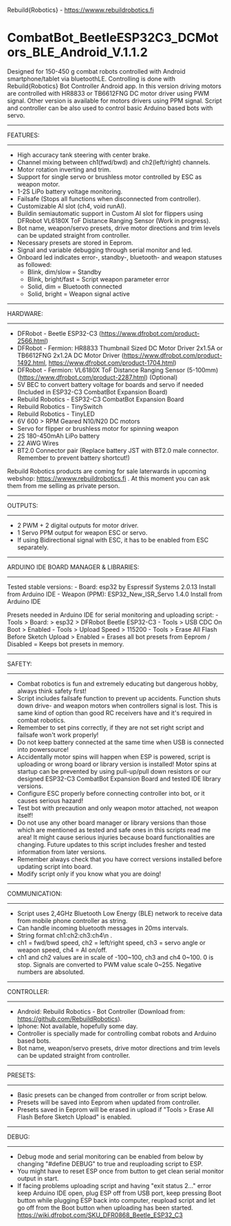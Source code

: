 Rebuild{Robotics} - https://wwww.rebuildrobotics.fi
# CombatBot_BeetleESP32C3_DCMotors_BLE_Android_V.1.1.2

Designed for 150-450 g combat robots controlled with Android smartphone/tablet via bluetoothLE. Controlling is done with Rebuild{Robotics} Bot Controller Android app.
In this version driving motors are controlled with HR8833 or TB6612FNG DC motor driver using PWM signal. Other version is available for motors drivers using PPM signal.
Script and controller can be also used to control basic Arduino based bots with servo.

  *****
  FEATURES:
  *****
  - High accuracy tank steering with center brake.
  - Channel mixing between ch1(fwd/bwd) and ch2(left/right) channels.
  - Motor rotation inverting and trim.
  - Support for single servo or brushless motor controlled by ESC as weapon motor.
  - 1-2S LiPo battery voltage monitoring.
  - Failsafe (Stops all functions when disconnected from controller).
  - Customizable AI slot (ch4, void runAI).
  - Buildin semiautomatic support in Custom AI slot for flippers using DFRobot VL6180X ToF Distance Ranging Sensor (Work in progress).
  - Bot name, weapon/servo presets, drive motor directions and trim levels can be updated straight from controller.
  - Necessary presets are stored in Eeprom.
  - Signal and variable debugging through serial monitor and led.
  - Onboard led indicates error-, standby-, bluetooth- and weapon statuses as followed:
      - Blink, dim/slow     =   Standby
      - Blink, bright/fast  =   Script weapon parameter error
      - Solid, dim          =   Bluetooth connected
      - Solid, bright       =   Weapon signal active

  *****
  HARDWARE:
  *****
  - DFRobot - Beetle ESP32-C3 (https://www.dfrobot.com/product-2566.html)
  - DFRobot - Fermion: HR8833 Thumbnail Sized DC Motor Driver 2x1.5A or TB6612FNG 2x1.2A DC Motor Driver (https://www.dfrobot.com/product-1492.html, https://www.dfrobot.com/product-1704.html)
  - DFRobot - Fermion: VL6180X ToF Distance Ranging Sensor (5-100mm) (https://www.dfrobot.com/product-2287.html) (Optional)
  - 5V BEC to convert battery voltage for boards and servo if needed (Included in ESP32-C3 CombatBot Expansion Board)
  - Rebuild Robotics - ESP32-C3 CombatBot Expansion Board
  - Rebuild Robotics - TinySwitch
  - Rebuild Robotics - TinyLED
  - 6V 600 > RPM Geared N10/N20 DC motors
  - Servo for flipper or brushless motor for spinning weapon
  - 2S 180-450mAh LiPo battery
  - 22 AWG Wires
  - BT2.0 Connector pair (Replace battery JST with BT2.0 male connector. Remember to prevent battery shortcut!)

  Rebuild Robotics products are coming for sale laterwards in upcoming webshop: https://wwww.rebuildrobotics.fi . At this moment you can ask them from me selling as private person.

  *****  
  OUTPUTS:
  *****
  - 2 PWM + 2 digital outputs for motor driver.
  - 1 Servo PPM output for weapon ESC or servo.
  - If using Bidirectional signal with ESC, it has to be enabled from ESC separately.
  
  *****
  ARDUINO IDE BOARD MANAGER & LIBRARIES:
  *****
  Tested stable versions:
    - Board:                  esp32 by Espressif Systems 2.0.13   Install from Arduino IDE
    - Weapon (PPM):           ESP32_New_ISR_Servo 1.4.0           Install from Arduino IDE
   
  Presets needed in Arduino IDE for serial monitoring and uploading script:
    - Tools > Board: > esp32 > DFRobot Beetle ESP32-C3
    - Tools > USB CDC On Boot > Enabled
    - Tools > Upload Speed > 115200
    - Tools > Erase All Flash Before Sketch Upload > Enabled = Erases all bot presets from Eeprom / Disabled = Keeps bot presets in memory.
 
  *****
  SAFETY:
  *****
  - Combat robotics is fun and extremely educating but dangerous hobby, always think safety first!
  - Script includes failsafe function to prevent up accidents. Function shuts down drive- and weapon motors when controllers signal is lost.
    This is same kind of option than good RC receivers have and it's required in combat robotics.
  - Remember to set pins correctly, if they are not set right script and failsafe won't work properly!
  - Do not keep battery connected at the same time when USB is connected into powersource!
  - Accidentally motor spins will happen when ESP is powered, script is uploading or wrong board or library version is installed!
    Motor spins at startup can be prevented by using pull-up/pull down resistors or our designed ESP32-C3 CombatBot Expansion Board and tested IDE library versions.
  - Configure ESC properly before connecting controller into bot, or it causes serious hazard!
  - Test bot with precaution and only weapon motor attached, not weapon itself!
  - Do not use any other board manager or library versions than those which are mentioned as tested and safe ones in this scripts read me area!
    It might cause serious injuries because board functionalities are changing. Future updates to this script includes fresher and tested information from later versions.
  - Remember always check that you have correct versions installed before updating script into board.
  - Modify script only if you know what you are doing!

  *****  
  COMMUNICATION:
  *****
  - Script uses 2,4GHz Bluetooth Low Energy (BLE) network to receive data from mobile phone controller as string.
  - Can handle incoming bluetooth messages in 20ms intervals.
  - String format ch1:ch2:ch3:ch4\n .
  - ch1 = fwd/bwd speed, ch2 = left/right speed, ch3 = servo angle or weapon speed, ch4 = AI on/off.
  - ch1 and ch2 values are in scale of -100~100, ch3 and ch4 0~100. 0 is stop. Signals are converted to PWM value scale 0~255. Negative numbers are absoluted.

  *****
  CONTROLLER:
  *****
  - Android: Rebuild Robotics - Bot Controller (Download from: https://github.com/RebuildRobotics).
  - Iphone: Not available, hopefully some day.
  - Controller is specially made for controlling combat robots and Arduino based bots.
  - Bot name, weapon/servo presets, drive motor directions and trim levels can be updated straight from controller.
    
  *****
  PRESETS:
  *****
  - Basic presets can be changed from controller or from script below.
  - Presets will be saved into Eeprom when updated from controller.
  - Presets saved in Eeprom will be erased in upload if "Tools > Erase All Flash Before Sketch Upload" is enabled.

  *****
  DEBUG:
  *****
  - Debug mode and serial monitoring can be enabled from below by changing "#define DEBUG" to true and reuploading script to ESP.
  - You might have to reset ESP once from button to get clean serial monitor output in start.
  - If facing problems uploading script and having "exit status 2..." error keep Arduino IDE open, plug ESP off from USB port, keep pressing Boot button while plugging ESP back into computer,
    reupload script and let go off from the Boot button when uploading has been started. https://wiki.dfrobot.com/SKU_DFR0868_Beetle_ESP32_C3
